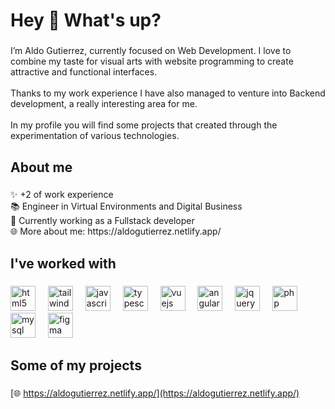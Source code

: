 <h1 align="left">Hey 👋 What's up?</h1>

###

<p align="left">I’m Aldo Gutierrez, currently focused on Web Development. I love to combine my taste for visual arts with website programming to create attractive and functional interfaces.<br><br>Thanks to my work experience I have also managed to venture into Backend development, a really interesting area for me.<br><br>In my profile you will find some projects that created through the experimentation of various technologies.</p>

###

<h2 align="left">About me</h2>

###

<p align="left">✨ +2 of work experience<br>📚 Engineer in Virtual Environments and Digital Business<br>🎯 Currently working as a Fullstack developer<br>🌐 More about me: https://aldogutierrez.netlify.app/</p>

###

<h2 align="left">I've worked with</h2>

###

<div align="left">
  <img src="https://cdn.jsdelivr.net/gh/devicons/devicon/icons/html5/html5-original.svg" height="40" alt="html5 logo"  />
  <img width="12" />
  <img src="https://cdn.simpleicons.org/tailwindcss/06B6D4" height="40" alt="tailwindcss logo"  />
  <img width="12" />
  <img src="https://cdn.jsdelivr.net/gh/devicons/devicon/icons/javascript/javascript-original.svg" height="40" alt="javascript logo"  />
  <img width="12" />
  <img src="https://cdn.jsdelivr.net/gh/devicons/devicon/icons/typescript/typescript-original.svg" height="40" alt="typescript logo"  />
  <img width="12" />
  <img src="https://cdn.jsdelivr.net/gh/devicons/devicon/icons/vuejs/vuejs-original.svg" height="40" alt="vuejs logo"  />
  <img width="12" />
  <img src="https://cdn.simpleicons.org/angular/DD0031" height="40" alt="angularjs logo"  />
  <img width="12" />
  <img src="https://cdn.jsdelivr.net/gh/devicons/devicon/icons/jquery/jquery-original.svg" height="40" alt="jquery logo"  />
  <img width="12" />
  <img src="https://cdn.jsdelivr.net/gh/devicons/devicon/icons/php/php-original.svg" height="40" alt="php logo"  />
  <img width="12" />
  <img src="https://cdn.jsdelivr.net/gh/devicons/devicon/icons/mysql/mysql-original.svg" height="40" alt="mysql logo"  />
  <img width="12" />
  <img src="https://cdn.jsdelivr.net/gh/devicons/devicon/icons/figma/figma-original.svg" height="40" alt="figma logo"  />
</div>

###

<h2 align="left">Some of my projects</h2>

###

[🌐 https://aldogutierrez.netlify.app/](https://aldogutierrez.netlify.app/)


###
